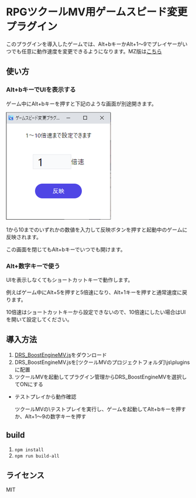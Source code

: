 # RPGツクールMV用ゲームスピード変更プラグイン

このプラグインを導入したゲームでは、Alt+bキーかAlt+1～9でプレイヤーがいつでも任意に動作速度を変更できるようになります。MZ版は[こちら](https://github.com/doujinreviewers/DRS_BoostEngine)

## 使い方
### Alt+bキーでUIを表示する

ゲーム中にAlt+bキーを押すと下記のような画面が別途開きます。

![ui](ui.png)

1から10までのいずれかの数値を入力して反映ボタンを押すと起動中のゲームに反映されます。

この画面を閉じてもAlt+bキーでいつでも開けます。

### Alt+数字キーで使う

UIを表示しなくてもショートカットキーで動作します。

例えばゲーム中にAlt+5を押すと5倍速になり、Alt+1キーを押すと通常速度に戻ります。

10倍速はショートカットキーから設定できないので、10倍速にしたい場合はUIを開いて設定してください。

## 導入方法
1. [DRS_BoostEngineMV.js](https://github.com/doujinreviewers/DRS_BoostEngineMV/releases/download/v1.0.0/DRS_BoostEngineMV.js)をダウンロード
2. DRS_BoostEngineMV.jsを\[ツクールMVのプロジェクトフォルダ]\js\pluginsに配置
3. ツクールMVを起動してプラグイン管理からDRS_BoostEngineMVを選択してONにする

- テストプレイから動作確認

  ツクールMVの\テストプレイを実行し、ゲームを起動してAlt+bキーを押すか、Alt+1～9の数字キーを押す

## build
1. `npm install`
2. `npm run build-all`

## ライセンス
MIT
